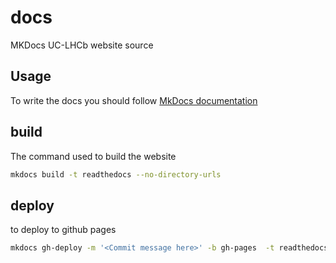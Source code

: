 # docs
MKDocs UC-LHCb website source

## Usage

To write the docs you should follow [MkDocs documentation](https://www.mkdocs.org/)

## build 

The command used to build the website 

```bash
mkdocs build -t readthedocs --no-directory-urls
```

## deploy 

to deploy to github pages

```bash
mkdocs gh-deploy -m '<Commit message here>' -b gh-pages  -t readthedocs --no-directory-urls
```
